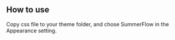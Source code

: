 
## How to use
Copy css file to your theme folder, and chose SummerFlow in the Appearance setting.

